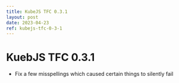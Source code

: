 ```yaml
---
title: KubeJS TFC 0.3.1
layout: post
date: 2023-04-23
ref: kubejs-tfc-0-3-1
---
```


# KuebJS TFC 0.3.1

- Fix a few misspellings which caused certain things to silently fail
